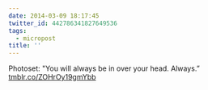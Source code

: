 ```yaml
---
date: 2014-03-09 18:17:45
twitter_id: 442786341827649536
tags:
  - micropost
title: ''
---
```


Photoset: "You will always be in over your head. Always.” [tmblr.co/ZOHrOy19gmYbb](http://tmblr.co/ZOHrOy19gmYbb)

